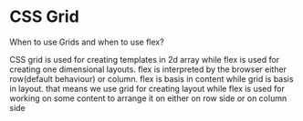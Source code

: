 
# CSS Grid 

When to use Grids and when to use flex?

CSS grid is used for creating templates in 2d array
while flex is used for creating one dimensional layouts.
flex is interpreted by the browser either row(default behaviour) or column.
flex is basis in content while grid is basis in layout.
that means we use grid for creating layout while flex is used for working on some content to arrange it on either on row side or on column side


